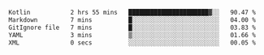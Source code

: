 <!--START_SECTION:waka-->

```txt
Kotlin           2 hrs 55 mins   ██████████████████████▓░░   90.47 %
Markdown         7 mins          █░░░░░░░░░░░░░░░░░░░░░░░░   04.00 %
GitIgnore file   7 mins          █░░░░░░░░░░░░░░░░░░░░░░░░   03.83 %
YAML             3 mins          ▒░░░░░░░░░░░░░░░░░░░░░░░░   01.66 %
XML              0 secs          ░░░░░░░░░░░░░░░░░░░░░░░░░   00.05 %
```

<!--END_SECTION:waka-->
